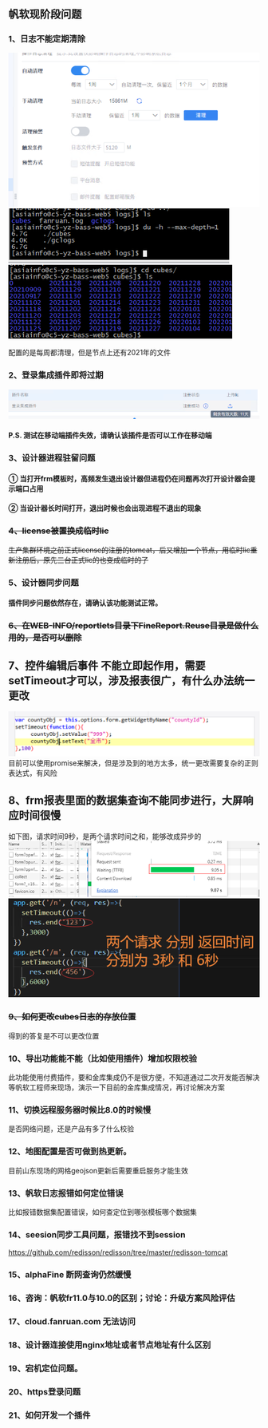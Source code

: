 ## 帆软现阶段问题
### 1、日志不能定期清除
![image](static/img/fr日志清理.png)
![image](static/img/fr日志清理2.png)
![image](static/img/fr日志清理3.png)

配置的是每周都清理，但是节点上还有2021年的文件
### 2、登录集成插件即将过期
![image](static/img/fr单点登录.png)
#### P.S. 测试在移动端插件失效，请确认该插件是否可以工作在移动端

### 3、设计器进程驻留问题
#### ① 当打开frm模板时，高频发生退出设计器但进程仍在问题再次打开设计器会提示端口占用
#### ② 当设计器长时间打开，退出时候也会出现进程不退出的现象

### ~~4、license被置换成临时lic~~
~~生产集群环境之前正式license的注册的tomcat，后又增加一个节点，用临时lic重新注册后，原先三台正式lic的也变成临时的了~~

### 5、设计器同步问题
#### 插件同步问题依然存在，请确认该功能测试正常。

### ~~6、在WEB-INFO/reportlets目录下FineReport.Reuse目录是做什么用的，是否可以删除~~
## 7、控件编辑后事件 不能立即起作用，需要setTimeout才可以，涉及报表很广，有什么办法统一更改
![image](static/img/控件级联.png)
目前可以使用promise来解决，但是涉及到的地方太多，统一更改需要复杂的正则表达式，有风险
## 8、frm报表里面的数据集查询不能同步进行，大屏响应时间很慢
如下图，请求时间9秒，是两个请求时间之和，能够改成异步的
![image](static/img/frm%E6%9F%A5%E8%AF%A2%E6%97%B6%E9%97%B4.png)
![image](static/img/%E5%90%8E%E5%8F%B0%E8%AF%B7%E6%B1%82%E6%97%B6%E9%97%B4.png)
### ~~9、如何更改cubes日志的存放位置~~
得到的答复是不可以更改位置
### 10、导出功能能不能（比如使用插件）增加权限校验
此功能使用付费插件，要和金库集成仍不是很方便，不知道通过二次开发能否解决
等帆软工程师来现场，演示一下目前的金库集成情况，再讨论解决方案
### 11、切换远程服务器时候比8.0的时候慢
是否网络问题，还是产品有多了什么校验
### 12、地图配置是否可做到热更新。
目前山东现场的网格geojson更新后需要重启服务才能生效
### 13、帆软日志报错如何定位错误
比如报错数据集配置错误，如何查定位到哪张模板哪个数据集

### 14、seesion同步工具问题，报错找不到session 
https://github.com/redisson/redisson/tree/master/redisson-tomcat

### 15、alphaFine 断网查询仍然缓慢

### 16、咨询：帆软fr11.0与10.0的区别；讨论：升级方案风险评估

### 17、cloud.fanruan.com 无法访问
### 18、设计器连接使用nginx地址或者节点地址有什么区别
### 19、宕机定位问题。
### 20、https登录问题
### 21、如何开发一个插件


